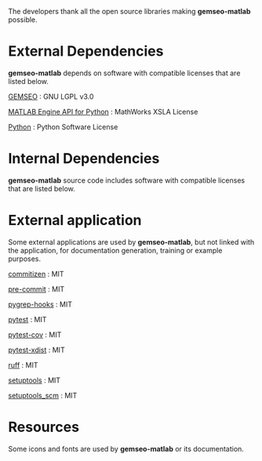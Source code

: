 <!--
Copyright 2021 IRT Saint Exupéry, https://www.irt-saintexupery.com

This work is licensed under the Creative Commons Attribution-ShareAlike 4.0
International License. To view a copy of this license, visit
http://creativecommons.org/licenses/by-sa/4.0/ or send a letter to Creative
Commons, PO Box 1866, Mountain View, CA 94042, USA.
-->

The developers thank all the open source libraries making
**gemseo-matlab** possible.

# External Dependencies

**gemseo-matlab** depends on software with compatible
licenses that are listed below.

[GEMSEO](http://gemseo.org/)
:   GNU LGPL v3.0

[MATLAB Engine API for Python](https://pypi.org/project/matlabengine)
:   MathWorks XSLA License

[Python](http://python.org/)
:   Python Software License

# Internal Dependencies

**gemseo-matlab** source code includes software with
compatible licenses that are listed below.

# External application

Some external applications are used by **gemseo-matlab**,
but not linked with the application,
for documentation generation,
training or example purposes.

[commitizen](https://commitizen-tools.github.io/commitizen/)
:   MIT

[pre-commit](https://pre-commit.com)
:   MIT

[pygrep-hooks](https://github.com/pre-commit/pygrep-hooks)
:   MIT

[pytest](https://pytest.org)
:   MIT

[pytest-cov](https://pytest-cov.readthedocs.io)
:   MIT

[pytest-xdist](https://github.com/pytest-dev/pytest-xdist)
:   MIT

[ruff](https://docs.astral.sh/ruff/)
: MIT

[setuptools](https://setuptools.readthedocs.io/)
:   MIT

[setuptools_scm](https://github.com/pypa/setuptools_scm/)
:   MIT

# Resources

Some icons and fonts are used by **gemseo-matlab** or its documentation.
